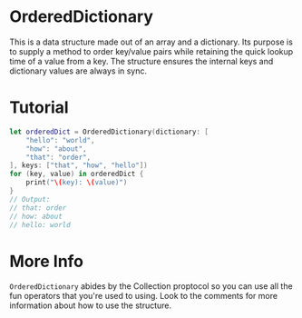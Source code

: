 # OrderedDictionary

This is a data structure made out of an array and a dictionary. Its purpose is to supply a method to order key/value pairs while retaining the quick lookup time of a value from a key. The structure ensures the internal keys and dictionary values are always in sync.

# Tutorial
```swift
let orderedDict = OrderedDictionary(dictionary: [
    "hello": "world",
    "how": "about",
    "that": "order",
], keys: ["that", "how", "hello"])
for (key, value) in orderedDict {
    print("\(key): \(value)")
}
// Output:
// that: order
// how: about
// hello: world
```

# More Info

`OrderedDictionary` abides by the Collection proptocol so you can use all the fun operators that you're used to using. Look to the comments for more information about how to use the structure.
